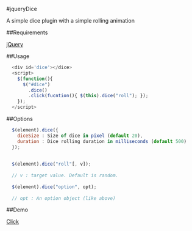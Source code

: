 #jqueryDice

A simple dice plugin with a simple rolling animation

##Requirements

[jQuery](http://jquery.com)

##Usage
```javascript
  <div id='dice'></dice>
  <script>
    $(function(){
      $("#dice")
        .dice()
        .click(fucntion(){ $(this).dice("roll"); });
    });
  </script>
```
##Options
```javascript
  $(element).dice({
    diceSize : Size of dice in pixel (default 20),
    duration : Dice rolling duration in milliseconds (default 500)
  });
  
  
  $(element).dice("roll"[, v]);
  
  // v : target value. Default is random.
  
  $(element).dice("option", opt);
  
  // opt : An option object (like above)
```
##Demo

[Click](http://dev.lazygyu.net/test/dice/jqueryDice/example.html)
  
  
